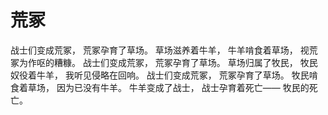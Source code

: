 # 荒冢
 战士们变成荒冢，
 荒冢孕育了草场。
 草场滋养着牛羊，
 牛羊啃食着草场，
 视荒冢为作呕的糟糠。
 战士们变成荒冢，
 荒冢孕育了草场。
 草场归属了牧民，
 牧民奴役着牛羊，
 我听见侵略在回响。
 战士们变成荒冢，
 荒冢孕育了草场。
 牧民啃食着草场，
 因为已没有牛羊。
 牛羊变成了战士，
 战士孕育着死亡——
 牧民的死亡。